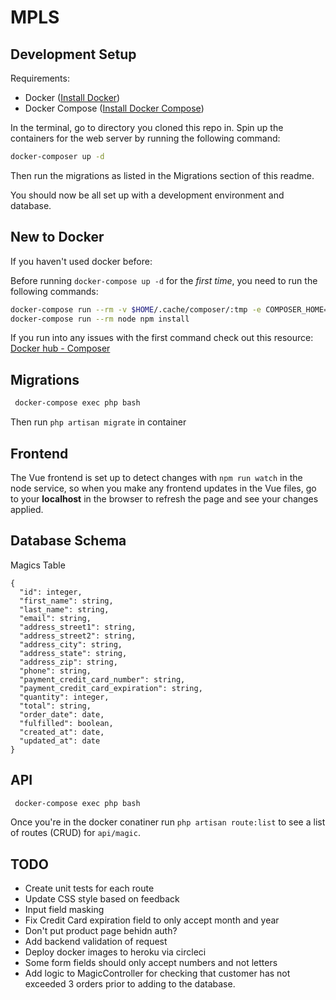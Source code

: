 # MPLS

## Development Setup

Requirements:

- Docker ([Install Docker](https://docs.docker.com/get-docker/))
- Docker Compose ([Install Docker Compose](https://docs.docker.com/compose/install/))

In the terminal, go to directory you cloned this repo in. Spin up the containers for the web server by running the following command:

```bash
docker-composer up -d
```

Then run the migrations as listed in the Migrations section of this readme.

You should now be all set up with a development environment and database.

## New to Docker

If you haven't used docker before:

Before running `docker-compose up -d` for the _first time_, you need to run the following commands:

```bash
docker-compose run --rm -v $HOME/.cache/composer/:tmp -e COMPOSER_HOME=/tmp php composer install
docker-compose run --rm node npm install
```

If you run into any issues with the first command check out this resource:
[Docker hub - Composer](https://hub.docker.com/_/composer?tab=description)

## Migrations

```bash
 docker-compose exec php bash
```

Then run `php artisan migrate` in container

## Frontend

The Vue frontend is set up to detect changes with `npm run watch` in the node service, so when you make any frontend updates in the Vue files, go to your **localhost** in the browser to refresh the page and see your changes applied.

## Database Schema

Magics Table

```
{
  "id": integer,
  "first_name": string,
  "last_name": string,
  "email": string,
  "address_street1": string,
  "address_street2": string,
  "address_city": string,
  "address_state": string,
  "address_zip": string,
  "phone": string,
  "payment_credit_card_number": string,
  "payment_credit_card_expiration": string,
  "quantity": integer,
  "total": string,
  "order_date": date,
  "fulfilled": boolean,
  "created_at": date,
  "updated_at": date
}
```

## API

```bash
 docker-compose exec php bash
```

Once you're in the docker conatiner run `php artisan route:list` to see a list of routes (CRUD) for `api/magic`.

## TODO

- Create unit tests for each route
- Update CSS style based on feedback
- Input field masking
- Fix Credit Card expiration field to only accept month and year
- Don't put product page behidn auth?
- Add backend validation of request
- Deploy docker images to heroku via circleci
- Some form fields should only accept numbers and not letters
- Add logic to MagicController for checking that customer has not exceeded 3 orders prior to adding to the database.
